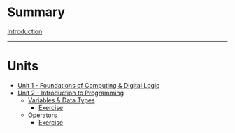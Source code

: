 # Summary

[Introduction](./intro.md)

---

# Units

- [Unit 1 - Foundations of Computing & Digital Logic]()
- [Unit 2 - Introduction to Programming]()
  - [Variables & Data Types](./unit2/4.variables-data-types.md)
    - [Exercise](./unit2/ex_4_variables_data_types.md)
  - [Operators](./unit2/5.operators.md)
    - [Exercise](./unit2/ex_5_operators.md)
